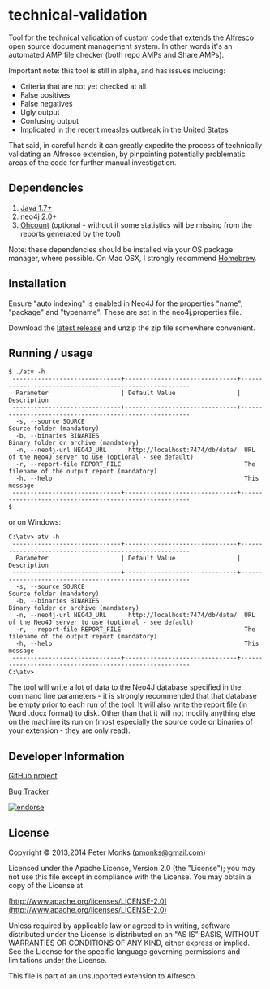# technical-validation

Tool for the technical validation of custom code that extends the
[Alfresco](http://www.alfresco.com) open source document management system.  In other words it's an
automated AMP file checker (both repo AMPs and Share AMPs).

Important note: this tool is still in alpha, and has issues including:
 * Criteria that are not yet checked at all
 * False positives
 * False negatives
 * Ugly output
 * Confusing output
 * Implicated in the recent measles outbreak in the United States

That said, in careful hands it can greatly expedite the process of technically validating an Alfresco extension,
by pinpointing potentially problematic areas of the code for further manual investigation.

## Dependencies
 1. [Java 1.7+](http://www.oracle.com/technetwork/java/javase/downloads/index.html)
 2. [neo4j 2.0+](http://www.neo4j.org/)
 3. [Ohcount](https://github.com/blackducksw/ohcount) (optional - without it some statistics will be missing from the
 reports generated by the tool)

Note: these dependencies should be installed via your OS package manager, where possible.  On Mac OSX,
I strongly recommend [Homebrew](http://brew.sh/).

## Installation

Ensure "auto indexing" is enabled in Neo4J for the properties "name", "package" and "typename".  These are set in
the neo4j.properties file.

Download the [latest release](https://github.com/AlfrescoLabs/technical-validation/releases) and unzip the zip file
somewhere convenient.

## Running / usage

```shell
$ ./atv -h
 ------------------------------+-------------------------------+--------------------------------------------------------
  Parameter                    | Default Value                 | Description
 ------------------------------+-------------------------------+--------------------------------------------------------
  -s, --source SOURCE                                            Source folder (mandatory)
  -b, --binaries BINARIES                                        Binary folder or archive (mandatory)
  -n, --neo4j-url NEO4J_URL      http://localhost:7474/db/data/  URL of the Neo4J server to use (optional - see default)
  -r, --report-file REPORT_FILE                                  The filename of the output report (mandatory)
  -h, --help                                                     This message
 ------------------------------+-------------------------------+--------------------------------------------------------
$ 
```

or on Windows:

```Batchfile
C:\atv> atv -h
 ------------------------------+-------------------------------+--------------------------------------------------------
  Parameter                    | Default Value                 | Description
 ------------------------------+-------------------------------+--------------------------------------------------------
  -s, --source SOURCE                                            Source folder (mandatory)
  -b, --binaries BINARIES                                        Binary folder or archive (mandatory)
  -n, --neo4j-url NEO4J_URL      http://localhost:7474/db/data/  URL of the Neo4J server to use (optional - see default)
  -r, --report-file REPORT_FILE                                  The filename of the output report (mandatory)
  -h, --help                                                     This message
 ------------------------------+-------------------------------+--------------------------------------------------------
C:\atv> 
```

The tool will write a lot of data to the Neo4J database specified in the command line parameters - it is strongly
recommended that that database be empty prior to each run of the tool.  It will also write the report file (in Word
.docx format) to disk.  Other than that it will not modify anything else on the machine its run on (most especially
the source code or binaries of your extension - they are only read).

## Developer Information

[GitHub project](https://github.com/AlfrescoLabs/technical-validation)

[Bug Tracker](https://github.com/AlfrescoLabs/technical-validation/issues)

[![endorse](https://api.coderwall.com/pmonks/endorsecount.png)](https://coderwall.com/pmonks)

## License

Copyright © 2013,2014 Peter Monks (pmonks@gmail.com)

Licensed under the Apache License, Version 2.0 (the "License");
you may not use this file except in compliance with the License.
You may obtain a copy of the License at

   [http://www.apache.org/licenses/LICENSE-2.0](http://www.apache.org/licenses/LICENSE-2.0)

Unless required by applicable law or agreed to in writing, software
distributed under the License is distributed on an "AS IS" BASIS,
WITHOUT WARRANTIES OR CONDITIONS OF ANY KIND, either express or implied.
See the License for the specific language governing permissions and
limitations under the License.

This file is part of an unsupported extension to Alfresco.
